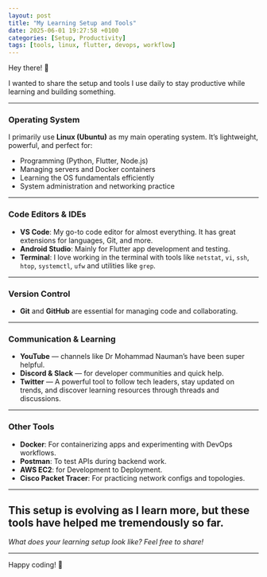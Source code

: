 ```yaml
---
layout: post
title: "My Learning Setup and Tools"
date: 2025-06-01 19:27:58 +0100
categories: [Setup, Productivity]
tags: [tools, linux, flutter, devops, workflow]
---
```


Hey there! 👋

I wanted to share the setup and tools I use daily to stay productive while learning and building something.

---

### Operating System

I primarily use **Linux (Ubuntu)** as my main operating system. It’s lightweight, powerful, and perfect for:

- Programming (Python, Flutter, Node.js)
- Managing servers and Docker containers
- Learning the OS fundamentals efficiently
- System administration and networking practice

---

### Code Editors & IDEs

- **VS Code**: My go-to code editor for almost everything. It has great extensions for languages, Git, and more.
- **Android Studio**: Mainly for Flutter app development and testing.
- **Terminal**: I love working in the terminal with tools like `netstat`, `vi`, `ssh`, `htop`, `systemctl`, `ufw`  and utilities like `grep`.

---

### Version Control

- **Git** and **GitHub** are essential for managing code and collaborating.

---

### Communication & Learning

- **YouTube** — channels like Dr Mohammad Nauman’s have been super helpful.
- **Discord & Slack** — for developer communities and quick help.
- **Twitter** — A powerful tool to follow tech leaders, stay updated on trends, and discover learning resources through threads and discussions.

---

### Other Tools

- **Docker**: For containerizing apps and experimenting with DevOps workflows.
- **Postman**: To test APIs during backend work.
- **AWS EC2**: for Development to Deployment.
- **Cisco Packet Tracer**: For practicing network configs and topologies.


---

This setup is evolving as I learn more, but these tools have helped me tremendously so far.
---

*What does your learning setup look like? Feel free to share!*

---

Happy coding! 🚀
